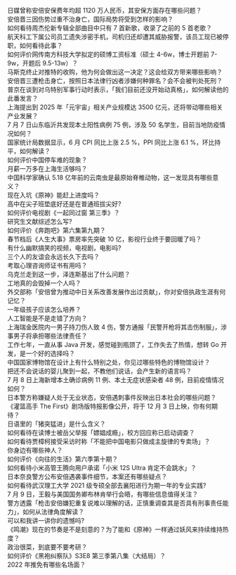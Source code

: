 日媒曾称安倍安保费年均超 1120 万人民币，其安保方面存在哪些问题？  
安倍晋三因伤势过重不治身亡，国际局势将受到怎样的影响？  
如何看待周杰伦新专辑全部曲目中只有 7 首新歌，收录了之前的 5 首老歌？  
航天科工下属公司员工遗失涉密手机，司机归还却遭其威胁报警，该员工现已被停职，如何看待此事？  
如何评价网传南方科技大学拟定的硕博工资标准（硕士 4-6w，博士开题前 7-9w，开题后 9.5-13w）？  
马斯克终止对推特的收购，他为何会做出这一决定？这会给双方带来哪些影响？  
安倍晋三遭枪击身亡，按照日本法律行凶者涉嫌何种罪名？会不会被判处死刑？  
普京在谈到对乌特别军事行动时表示，「我们目前还没开始动真格」，如何解读他的此番发言？  
上海提出到 2025 年「元宇宙」相关产业规模达 3500 亿元，还将带动哪些相关产业发展？  
7 月 7 日山东临沂共发现本土阳性病例 75 例，涉及 50 名学生，目前当地防疫情况如何？  
国家统计局数据显示，6 月 CPI 同比上涨 2.5 %，PPI 同比上涨 6.1 %，环比持平，如何解读？  
如何评价中国停车难的现象？  
月薪一万多在上海生活够吗？  
中国科学家确认 5.18 亿年前的云南虫是最原始脊椎动物，这一发现具有哪些意义？  
现在入坑《原神》能赶上进度吗？  
高中在尖子班垫底好还是在普通班拔尖好?  
如何评价电视剧《一起同过窗 第三季》？  
研究生文献综述怎么写?  
如何评价《奔跑吧》第六集第九期？  
春节档后《人生大事》票房率先突破 10 亿，影视行业终于要回暖了吗？  
有什么幽默搞笑的视频，电视剧，电影吗?  
三个人的友谊会永远长久下去吗？  
考取心理咨询师证书有用吗？  
乌克兰走到这一步，泽连斯基出了什么问题？  
工地真的会毁掉一个人吗？  
外交部称「安倍曾为推动中日关系改善发展作出过贡献」，你对安倍执政生涯有何记忆？  
一年级孩子应该怎么培养？  
人工智能是不是走错了方向？  
上海瑞金医院内一男子持刀伤人致 4 伤，警方通报「民警开枪将其击伤制服」，涉事男子将承担哪些法律责任？  
工作七年，一直从事 Java 开发，感觉碰到瓶颈了，工作失去了热情，想转 Go 开发，是一个好的选择吗？  
中国国家博物馆在设计上有什么特别之处，你见过哪些特色的博物馆设计？  
把还不会说话的婴儿聚到一起，不教他们说话，会产生新的语言吗？  
7 月 8 日上海新增本土确诊病例 11 例、本土无症状感染者 48 例，目前疫情情况如何？  
日本警方称嫌疑人处于无业状态，安倍遇刺事件反映出日本社会的哪些问题？  
《灌篮高手 The First》剧场版特报影像公开，将于 12 月 3 日上映，你有何期待？  
日语里的「猪突猛进」是什么含义？  
如何看待在读博士被岳父举报「嫖娼成瘾」，校方回应称已启动调查？  
如何看待贾樟柯接受采访时称「不能把中国电影只做成主旋律的专卖场」？  
你身边有哪些神人？  
如何评价《向往的生活》第六季第十期？  
如何看待小米高管王腾向用户承诺「小米 12S Ultra 肯定不会跳水」？  
日本奈良警方公布安倍遇袭事件细节，本案还有哪些疑点？  
如何看待武汉理工大学 2021 级专硕全部去襄阳进行为期一年的专业实践?  
7 月 9 日，王毅与美国国务卿布林肯举行会晤，有哪些信息值得关注？  
警方透露「枪击安倍嫌犯重复说难以理解的话，正慎重调查其是否具有刑事责任能力」，如何从法律角度解读？  
可以和我讲一讲你的遗憾吗?  
《鸣潮》现在的节奏是不是刻意的？为了能和《原神》一样通过妖风来持续维持热度？  
政治很菜，到底要不要考研？  
如何评价《黑袍纠察队》S3E8 第三季第八集（大结局）？  
2022 年推免有哪些名场面？  
